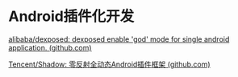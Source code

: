 # Android插件化开发

[alibaba/dexposed: dexposed enable 'god' mode for single android application. (github.com)](https://github.com/alibaba/dexposed)

[Tencent/Shadow: 零反射全动态Android插件框架 (github.com)](https://github.com/Tencent/Shadow)





## 